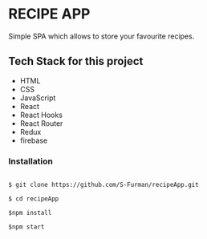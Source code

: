 # RECIPE APP


Simple SPA which allows to store your favourite recipes.

## Tech Stack for this project

- HTML
- CSS
- JavaScript
- React
- React Hooks
- React Router
- Redux
- firebase

### Installation

```

$ git clone https://github.com/S-Furman/recipeApp.git

$ cd recipeApp

$npm install

$npm start
```
